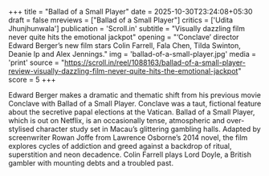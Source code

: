 +++
title = "Ballad of a Small Player"
date = 2025-10-30T23:24:08+05:30
draft = false
mreviews = ["Ballad of a Small Player"]
critics = ['Udita Jhunjhunwala']
publication = 'Scroll.in'
subtitle = "Visually dazzling film never quite hits the emotional jackpot"
opening = "‘Conclave’ director Edward Berger’s new film stars Colin Farrell, Fala Chen, Tilda Swinton, Deanie Ip and Alex Jennings."
img = 'ballad-of-a-small-player.jpg'
media = 'print'
source = "https://scroll.in/reel/1088163/ballad-of-a-small-player-review-visually-dazzling-film-never-quite-hits-the-emotional-jackpot"
score = 5
+++

Edward Berger makes a dramatic and thematic shift from his previous movie Conclave with Ballad of a Small Player. Conclave was a taut, fictional feature about the secretive papal elections at the Vatican. Ballad of a Small Player, which is out on Netflix, is an occasionally tense, atmospheric and over-stylised character study set in Macau’s glittering gambling halls. Adapted by screenwriter Rowan Joffe from Lawrence Osborne’s 2014 novel, the film explores cycles of addiction and greed against a backdrop of ritual, superstition and neon decadence. Colin Farrell plays Lord Doyle, a British gambler with mounting debts and a troubled past.
